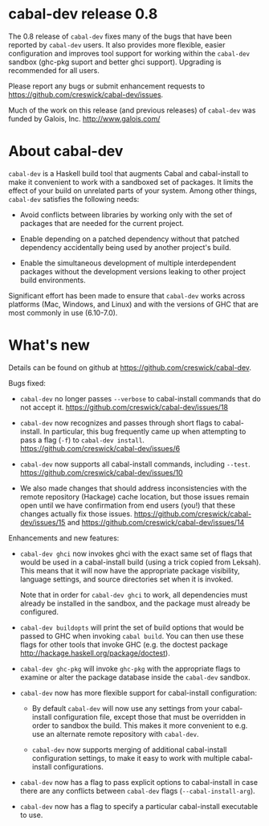 cabal-dev release 0.8
==================================================

The 0.8 release of `cabal-dev` fixes many of the bugs that have been
reported by `cabal-dev` users. It also provides more flexible, easier
configuration and improves tool support for working within the
`cabal-dev` sandbox (ghc-pkg suport and better ghci support). Upgrading
is recommended for all users.

Please report any bugs or submit enhancement requests to
<https://github.com/creswick/cabal-dev/issues>.

Much of the work on this release (and previous releases) of
`cabal-dev` was funded by Galois, Inc. <http://www.galois.com/>

About cabal-dev
==================================================

`cabal-dev` is a Haskell build tool that augments Cabal and
cabal-install to make it convenient to work with a sandboxed set of
packages. It limits the effect of your build on unrelated parts of
your system. Among other things, `cabal-dev` satisfies the following
needs:

* Avoid conflicts between libraries by working only with the set of
  packages that are needed for the current project.

* Enable depending on a patched dependency without that patched
  dependency accidentally being used by another project's build.

* Enable the simultaneous development of multiple interdependent
  packages without the development versions leaking to other project
  build environments.

Significant effort has been made to ensure that `cabal-dev` works across
platforms (Mac, Windows, and Linux) and with the versions of GHC that
are most commonly in use (6.10-7.0).

What's new
==================================================

Details can be found on github at
<https://github.com/creswick/cabal-dev>.

Bugs fixed:

* `cabal-dev` no longer passes `--verbose` to cabal-install commands that
  do not accept it. <https://github.com/creswick/cabal-dev/issues/18>

* `cabal-dev` now recognizes and passes through short flags to
  cabal-install. In particular, this bug frequently came up when
  attempting to pass a flag (`-f`) to `cabal-dev install`.
  <https://github.com/creswick/cabal-dev/issues/6>

* `cabal-dev` now supports all cabal-install commands, including
  `--test`. <https://github.com/creswick/cabal-dev/issues/10>

* We also made changes that should address inconsistencies with the
  remote repository (Hackage) cache location, but those issues remain
  open until we have confirmation from end users (you!) that these
  changes actually fix those issues.
  <https://github.com/creswick/cabal-dev/issues/15> and
  <https://github.com/creswick/cabal-dev/issues/14>

Enhancements and new features:

* `cabal-dev ghci` now invokes ghci with the exact same set of flags
  that would be used in a cabal-install build (using a trick copied
  from Leksah). This means that it will now have the appropriate
  package visibility, language settings, and source directories set
  when it is invoked.

  Note that in order for `cabal-dev ghci` to work, all dependencies
  must already be installed in the sandbox, and the package must
  already be configured.

* `cabal-dev buildopts` will print the set of build options that would
  be passed to GHC when invoking `cabal build`. You can then use these
  flags for other tools that invoke GHC (e.g. the doctest package
  <http://hackage.haskell.org/package/doctest>).

* `cabal-dev ghc-pkg` will invoke `ghc-pkg` with the appropriate flags
  to examine or alter the package database inside the `cabal-dev`
  sandbox.

* `cabal-dev` now has more flexible support for cabal-install
  configuration:

  * By default `cabal-dev` will now use any settings from your
    cabal-install configuration file, except those that must be
    overridden in order to sandbox the build. This makes it more
    convenient to e.g. use an alternate remote repository with
    `cabal-dev`.

  * `cabal-dev` now supports merging of additional cabal-install
    configuration settings, to make it easy to work with multiple
    cabal-install configurations.

* `cabal-dev` now has a flag to pass explicit options to cabal-install
  in case there are any conflicts between `cabal-dev` flags
  (`--cabal-install-arg`).

* `cabal-dev` now has a flag to specify a particular cabal-install
  executable to use.
